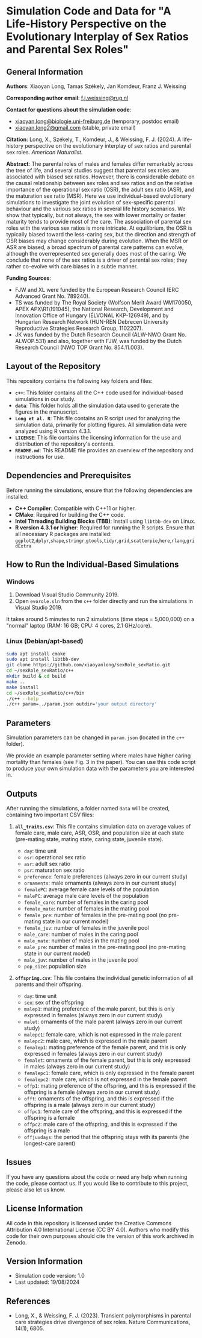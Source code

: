 # Simulation Code and Data for "A Life-History Perspective on the Evolutionary Interplay of Sex Ratios and Parental Sex Roles"

## General Information 

**Authors**: Xiaoyan Long, Tamas Székely, Jan Komdeur, Franz J. Weissing

**Corresponding author email**: f.j.weissing@rug.nl 

**Contact for questions about the simulation code**: 
- xiaoyan.long@biologie.uni-freiburg.de (temporary, postdoc email) 
- xiaoyan.long2@gmail.com (stable, private email)

**Citation**: Long, X., Székely, T., Komdeur, J., & Weissing, F. J. (2024). A life-history perspective on the evolutionary interplay of sex ratios and parental sex roles. *American Naturalist.*

**Abstract**: 
The parental roles of males and females differ remarkably across the tree of life, and several studies suggest that parental sex roles are associated with biased sex ratios. However, there is considerable debate on the causal relationship between sex roles and sex ratios and on the relative importance of the operational sex ratio (OSR), the adult sex ratio (ASR), and the maturation sex ratio (MSR). Here we use individual-based evolutionary simulations to investigate the joint evolution of sex-specific parental behaviour and the various sex ratios in several life history scenarios. We show that typically, but not always, the sex with lower mortality or faster maturity tends to provide most of the care. The association of parental sex roles with the various sex ratios is more intricate. At equilibrium, the OSR is typically biased toward the less-caring sex, but the direction and strength of OSR biases may change considerably during evolution. When the MSR or ASR are biased, a broad spectrum of parental care patterns can evolve, although the overrepresented sex generally does most of the caring. We conclude that none of the sex ratios is a driver of parental sex roles; they rather co-evolve with care biases in a subtle manner.

**Funding Sources**: 
- FJW and XL were funded by the European Research Council (ERC Advanced Grant No. 789240).
- TS was funded by The Royal Society (Wolfson Merit Award WM170050, APEX APX\R1\191045), the National Research, Development and Innovation Office of Hungary (ÉLVONAL KKP-126949), and by Hungarian Research Network (HUN-REN Debrecen University Reproductive Strategies Research Group, 1102207).
- JK was funded by the Dutch Research Council (ALW-NWO Grant No. ALWOP.531) and also, together with FJW, was funded by the Dutch Research Council (NWO TOP Grant No. 854.11.003).

## Layout of the Repository

This repository contains the following key folders and files:

- **`c++`**: This folder contains all the C++ code used for individual-based simulations in our study.
- **`data`**: This folder holds all the simulation data used to generate the figures in the manuscript.
- **`Long et al. R`**: This file contains an R script used for analyzing the simulation data, primarily for plotting figures. All simulation data were analyzed using R version 4.3.1.
- **`LICENSE`**: This file contains the licensing information for the use and distribution of the repository's contents.
- **`README.md`**: This README file provides an overview of the repository and instructions for use.

## Dependencies and Prerequisites

Before running the simulations, ensure that the following dependencies are installed:

- **C++ Compiler**: Compatible with C++11 or higher.
- **CMake**: Required for building the C++ code.
- **Intel Threading Building Blocks (TBB)**: Install using `libtbb-dev` on Linux.
- **R version 4.3.1 or higher**: Required for running the R scripts. Ensure that all necessary R packages are installed:
  `ggplot2`,`dplyr`,`shape`,`stringr`,`gtools`,`tidyr`,`grid`,`scatterpie`,`here`,`rlang`,`gridExtra`
  

## How to Run the Individual-Based Simulations

### Windows

1. Download Visual Studio Community 2019.
2. Open `evorole.sln` from the `c++` folder directly and run the simulations in Visual Studio 2019.

It takes around 5 minutes to run 2 simulations (time steps = 5,000,000) on a "normal" laptop (RAM: 16 GB; CPU: 4 cores, 2.1 GHz/core).

### Linux (Debian/apt-based)

```bash
sudo apt install cmake
sudo apt install libtbb-dev
git clone https://github.com/xiaoyanlong/sexRole_sexRatio.git
cd ~/sexRole_sexRatio/c++
mkdir build & cd build
make ..
make install
cd ~/sexRole_sexRatio/c++/bin
./c++ --help
./c++ param=../param.json outdir='your output directory'
```

## Parameters

Simulation parameters can be changed in `param.json` (located in the `c++` folder).

We provide an example parameter setting where males have higher caring mortality than females (see Fig. 3 in the paper). You can use this code script to produce your own simulation data with the parameters you are interested in.

## Outputs

After running the simulations, a folder named `data` will be created, containing two important CSV files:

1. **`all_traits.csv`**: This file contains simulation data on average values of female care, male care, ASR, OSR, and population size at each state (pre-mating state, mating state, caring state, juvenile state).
   
   - `day`: time unit
   - `osr`: operational sex ratio 
   - `asr`: adult sex ratio
   - `psr`: maturation sex ratio
   - `preference`: female preferences (always zero in our current study)
   - `ornaments`: male ornaments (always zero in our current study)
   - `femalePC`: average female care levels of the population 
   - `malePC`: average male care levels of the population 
   - `female_care`: number of females in the caring pool
   - `female_mate`: number of females in the mating pool
   - `female_pre`: number of females in the pre-mating pool (no pre-mating state in our current model)
   - `female_juv`: number of females in the juvenile pool
   - `male_care`: number of males in the caring pool
   - `male_mate`: number of males in the mating pool
   - `male_pre`: number of males in the pre-mating pool (no pre-mating state in our current model)
   - `male_juv`: number of males in the juvenile pool
   - `pop_size`: population size

2. **`offspring.csv`**: This file contains the individual genetic information of all parents and their offspring.
   
   - `day`: time unit
   - `sex`: sex of the offspring
   - `malep1`: mating preference of the male parent, but this is only expressed in females (always zero in our current study)
   - `malet`: ornaments of the male parent (always zero in our current study)
   - `malepc1`: female care, which is not expressed in the male parent
   - `malepc2`: male care, which is expressed in the male parent
   - `femalep1`: mating preference of the female parent, and this is only expressed in females (always zero in our current study)
   - `femalet`: ornaments of the female parent, but this is only expressed in males (always zero in our current study)
   - `femalepc1`: female care, which is only expressed in the female parent
   - `femalepc2`: male care, which is not expressed in the female parent
   - `offp1`: mating preference of the offspring, and this is expressed if the offspring is a female (always zero in our current study)
   - `offt`: ornaments of the offspring, and this is expressed if the offspring is a male (always zero in our current study)
   - `offpc1`: female care of the offspring, and this is expressed if the offspring is a female
   - `offpc2`: male care of the offspring, and this is expressed if the offspring is a male
   - `offjuvdays`: the period that the offspring stays with its parents (the longest-care parent)

## Issues

If you have any questions about the code or need any help when running the code, please contact us. If you would like to contribute to this project, please also let us know.

## License Information

All code in this repository is licensed under the Creative Commons Attribution 4.0 International License (CC BY 4.0). Authors who modify this code for their own purposes should cite the version of this work archived in Zenodo.

## Version Information

- Simulation code version: 1.0
- Last updated: 19/08/2024

## References

- Long, X., & Weissing, F. J. (2023). Transient polymorphisms in parental care strategies drive divergence of sex roles. Nature Communications, 14(1), 6805.







